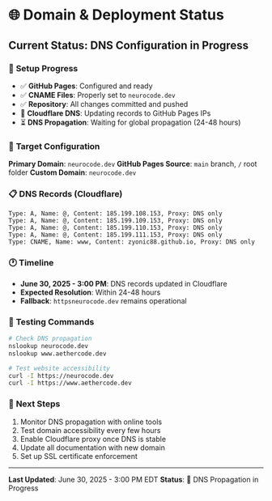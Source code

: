 # 🌐 Domain & Deployment Status

## Current Status: DNS Configuration in Progress

### 🔧 **Setup Progress**
- ✅ **GitHub Pages**: Configured and ready
- ✅ **CNAME Files**: Properly set to `neurocode.dev`
- ✅ **Repository**: All changes committed and pushed
- 🔄 **Cloudflare DNS**: Updating records to GitHub Pages IPs
- ⏳ **DNS Propagation**: Waiting for global propagation (24-48 hours)

### 🎯 **Target Configuration**
**Primary Domain**: `neurocode.dev`
**GitHub Pages Source**: `main` branch, `/` root folder
**Custom Domain**: `neurocode.dev`

### 📋 **DNS Records (Cloudflare)**
```
Type: A, Name: @, Content: 185.199.108.153, Proxy: DNS only
Type: A, Name: @, Content: 185.199.109.153, Proxy: DNS only
Type: A, Name: @, Content: 185.199.110.153, Proxy: DNS only
Type: A, Name: @, Content: 185.199.111.153, Proxy: DNS only
Type: CNAME, Name: www, Content: zyonic88.github.io, Proxy: DNS only
```

### 🕐 **Timeline**
- **June 30, 2025 - 3:00 PM**: DNS records updated in Cloudflare
- **Expected Resolution**: Within 24-48 hours
- **Fallback**: `httpsneurocode.dev` remains operational

### 🧪 **Testing Commands**
```bash
# Check DNS propagation
nslookup neurocode.dev
nslookup www.aethercode.dev

# Test website accessibility
curl -I https://neurocode.dev
curl -I https://www.aethercode.dev
```

### 📝 **Next Steps**
1. Monitor DNS propagation with online tools
2. Test domain accessibility every few hours
3. Enable Cloudflare proxy once DNS is stable
4. Update all documentation with new domain
5. Set up SSL certificate enforcement

---
**Last Updated**: June 30, 2025 - 3:00 PM EDT
**Status**: 🔄 DNS Propagation in Progress
